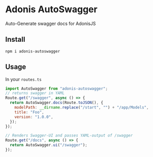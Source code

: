 # Adonis AutoSwagger

Auto-Generate swagger docs for AdonisJS

## Install

`npm i adonis-autoswagger`

## Usage

In your `routes.ts`

```js
import AutoSwagger from "adonis-autoswagger";
// returns swagger in YAML
Route.get("/swagger", async () => {
  return AutoSwagger.docs(Route.toJSON(), {
    modelPath: __dirname.replace("/start", "") + "/app/Models",
    title: "Foo",
    version: "1.0.0",
  });
});

// Renders Swagger-UI and passes YAML-output of /swagger
Route.get("/docs", async () => {
  return AutoSwagger.ui("/swagger");
});
```
